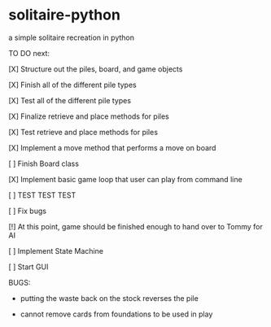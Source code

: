 # solitaire-python
a simple solitaire recreation in python

TO DO next:

[X] Structure out the piles, board, and game objects

[X] Finish all of the different pile types

[X] Test all of the different pile types

[X] Finalize retrieve and place methods for piles

[X] Test retrieve and place methods for piles

[X] Implement a move method that performs a move on board

[ ] Finish Board class

[X] Implement basic game loop that user can play from command line

[ ] TEST TEST TEST

[ ] Fix bugs

[!] At this point, game should be finished enough to hand over to Tommy for AI

[ ] Implement State Machine

[ ] Start GUI


BUGS:

- putting the waste back on the stock reverses the pile

- cannot remove cards from foundations to be used in play
